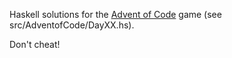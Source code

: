 Haskell solutions for the [Advent of Code](http://adventofcode.com/) game (see src/AdventofCode/DayXX.hs).

Don't cheat!
